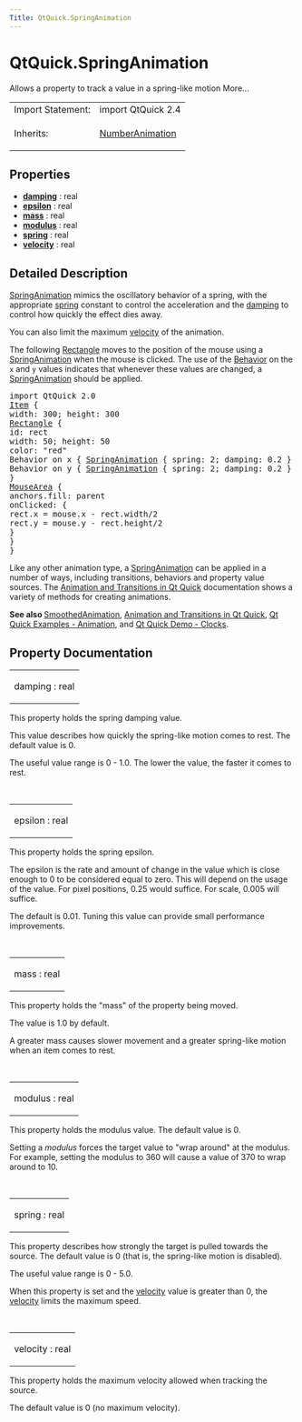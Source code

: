 ```yaml
---
Title: QtQuick.SpringAnimation
---
```


# QtQuick.SpringAnimation

<span class="subtitle"></span>
<!-- $$$SpringAnimation-brief -->
<p>Allows a property to track a value in a spring-like motion More...</p>
<!-- @@@SpringAnimation -->
<table class="alignedsummary">
<tr><td class="memItemLeft rightAlign topAlign"> Import Statement:</td><td class="memItemRight bottomAlign"> import QtQuick 2.4</td></tr><tr><td class="memItemLeft rightAlign topAlign"> Inherits:</td><td class="memItemRight bottomAlign"> <p><a href="QtQuick.NumberAnimation.md">NumberAnimation</a></p>
</td></tr></table><ul>
</ul>
<h2 id="properties">Properties</h2>
<ul>
<li class="fn"><b><b><a href="#damping-prop">damping</a></b></b> : real</li>
<li class="fn"><b><b><a href="#epsilon-prop">epsilon</a></b></b> : real</li>
<li class="fn"><b><b><a href="#mass-prop">mass</a></b></b> : real</li>
<li class="fn"><b><b><a href="#modulus-prop">modulus</a></b></b> : real</li>
<li class="fn"><b><b><a href="#spring-prop">spring</a></b></b> : real</li>
<li class="fn"><b><b><a href="#velocity-prop">velocity</a></b></b> : real</li>
</ul>
<!-- $$$SpringAnimation-description -->
<h2 id="details">Detailed Description</h2>
</p>
<p><a href="index.html">SpringAnimation</a> mimics the oscillatory behavior of a spring, with the appropriate <a href="#spring-prop">spring</a> constant to control the acceleration and the <a href="#damping-prop">damping</a> to control how quickly the effect dies away.</p>
<p>You can also limit the maximum <a href="#velocity-prop">velocity</a> of the animation.</p>
<p>The following <a href="QtQuick.Rectangle.md">Rectangle</a> moves to the position of the mouse using a <a href="index.html">SpringAnimation</a> when the mouse is clicked. The use of the <a href="QtQuick.Behavior.md">Behavior</a> on the <code>x</code> and <code>y</code> values indicates that whenever these values are changed, a <a href="index.html">SpringAnimation</a> should be applied.</p>
<pre class="qml">import QtQuick 2.0
<span class="type"><a href="QtQuick.Item.md">Item</a></span> {
<span class="name">width</span>: <span class="number">300</span>; <span class="name">height</span>: <span class="number">300</span>
<span class="type"><a href="QtQuick.Rectangle.md">Rectangle</a></span> {
<span class="name">id</span>: <span class="name">rect</span>
<span class="name">width</span>: <span class="number">50</span>; <span class="name">height</span>: <span class="number">50</span>
<span class="name">color</span>: <span class="string">&quot;red&quot;</span>
Behavior on <span class="name">x</span> { <span class="type"><a href="index.html">SpringAnimation</a></span> { <span class="name">spring</span>: <span class="number">2</span>; <span class="name">damping</span>: <span class="number">0.2</span> } }
Behavior on <span class="name">y</span> { <span class="type"><a href="index.html">SpringAnimation</a></span> { <span class="name">spring</span>: <span class="number">2</span>; <span class="name">damping</span>: <span class="number">0.2</span> } }
}
<span class="type"><a href="QtQuick.MouseArea.md">MouseArea</a></span> {
<span class="name">anchors</span>.fill: <span class="name">parent</span>
<span class="name">onClicked</span>: {
<span class="name">rect</span>.<span class="name">x</span> <span class="operator">=</span> <span class="name">mouse</span>.<span class="name">x</span> <span class="operator">-</span> <span class="name">rect</span>.<span class="name">width</span><span class="operator">/</span><span class="number">2</span>
<span class="name">rect</span>.<span class="name">y</span> <span class="operator">=</span> <span class="name">mouse</span>.<span class="name">y</span> <span class="operator">-</span> <span class="name">rect</span>.<span class="name">height</span><span class="operator">/</span><span class="number">2</span>
}
}
}</pre>
<p>Like any other animation type, a <a href="index.html">SpringAnimation</a> can be applied in a number of ways, including transitions, behaviors and property value sources. The <a href="QtQuick.qtquick-statesanimations-animations.md">Animation and Transitions in Qt Quick</a> documentation shows a variety of methods for creating animations.</p>
<p><b>See also </b><a href="QtQuick.SmoothedAnimation.md">SmoothedAnimation</a>, <a href="QtQuick.qtquick-statesanimations-animations.md">Animation and Transitions in Qt Quick</a>, <a href="https://developer.ubuntu.comapps/qml/sdk-15.04.6/QtQuick.animation/">Qt Quick Examples - Animation</a>, and <a href="https://developer.ubuntu.comapps/qml/sdk-15.04.6/QtQuick.demos-clocks/">Qt Quick Demo - Clocks</a>.</p>
<!-- @@@SpringAnimation -->
<h2>Property Documentation</h2>
<!-- $$$damping -->
<table class="qmlname"><tr valign="top" id="damping-prop"><td class="tblQmlPropNode"><p><span class="name">damping</span> : <span class="type">real</span></p></td></tr></table><p>This property holds the spring damping value.</p>
<p>This value describes how quickly the spring-like motion comes to rest. The default value is 0.</p>
<p>The useful value range is 0 - 1.0&#x2e; The lower the value, the faster it comes to rest.</p>
<!-- @@@damping -->
<br/>
<!-- $$$epsilon -->
<table class="qmlname"><tr valign="top" id="epsilon-prop"><td class="tblQmlPropNode"><p><span class="name">epsilon</span> : <span class="type">real</span></p></td></tr></table><p>This property holds the spring epsilon.</p>
<p>The epsilon is the rate and amount of change in the value which is close enough to 0 to be considered equal to zero. This will depend on the usage of the value. For pixel positions, 0.25 would suffice. For scale, 0.005 will suffice.</p>
<p>The default is 0.01. Tuning this value can provide small performance improvements.</p>
<!-- @@@epsilon -->
<br/>
<!-- $$$mass -->
<table class="qmlname"><tr valign="top" id="mass-prop"><td class="tblQmlPropNode"><p><span class="name">mass</span> : <span class="type">real</span></p></td></tr></table><p>This property holds the &quot;mass&quot; of the property being moved.</p>
<p>The value is 1.0 by default.</p>
<p>A greater mass causes slower movement and a greater spring-like motion when an item comes to rest.</p>
<!-- @@@mass -->
<br/>
<!-- $$$modulus -->
<table class="qmlname"><tr valign="top" id="modulus-prop"><td class="tblQmlPropNode"><p><span class="name">modulus</span> : <span class="type">real</span></p></td></tr></table><p>This property holds the modulus value. The default value is 0.</p>
<p>Setting a <i>modulus</i> forces the target value to &quot;wrap around&quot; at the modulus. For example, setting the modulus to 360 will cause a value of 370 to wrap around to 10.</p>
<!-- @@@modulus -->
<br/>
<!-- $$$spring -->
<table class="qmlname"><tr valign="top" id="spring-prop"><td class="tblQmlPropNode"><p><span class="name">spring</span> : <span class="type">real</span></p></td></tr></table><p>This property describes how strongly the target is pulled towards the source. The default value is 0 (that is, the spring-like motion is disabled).</p>
<p>The useful value range is 0 - 5.0&#x2e;</p>
<p>When this property is set and the <a href="#velocity-prop">velocity</a> value is greater than 0, the <a href="#velocity-prop">velocity</a> limits the maximum speed.</p>
<!-- @@@spring -->
<br/>
<!-- $$$velocity -->
<table class="qmlname"><tr valign="top" id="velocity-prop"><td class="tblQmlPropNode"><p><span class="name">velocity</span> : <span class="type">real</span></p></td></tr></table><p>This property holds the maximum velocity allowed when tracking the source.</p>
<p>The default value is 0 (no maximum velocity).</p>
<!-- @@@velocity -->
<br/>
